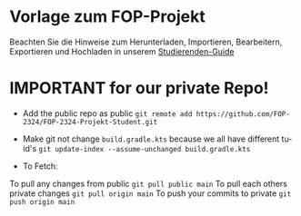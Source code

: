 # Vorlage zum FOP-Projekt

Beachten Sie die Hinweise zum Herunterladen, Importieren, Bearbeitern, Exportieren und Hochladen in unserem
[Studierenden-Guide](https://wiki.tudalgo.org/)

# IMPORTANT for our private Repo!

- Add the public repo as public
`git remote add https://github.com/FOP-2324/FOP-2324-Projekt-Student.git`

- Make git not change `build.gradle.kts` because we all have different tu-id's
`git update-index --assume-unchanged build.gradle.kts`

- To Fetch:

To pull any changes from public `git pull public main`
To pull each others private changes `git pull origin main`
To push your commits to private `git push origin main`
